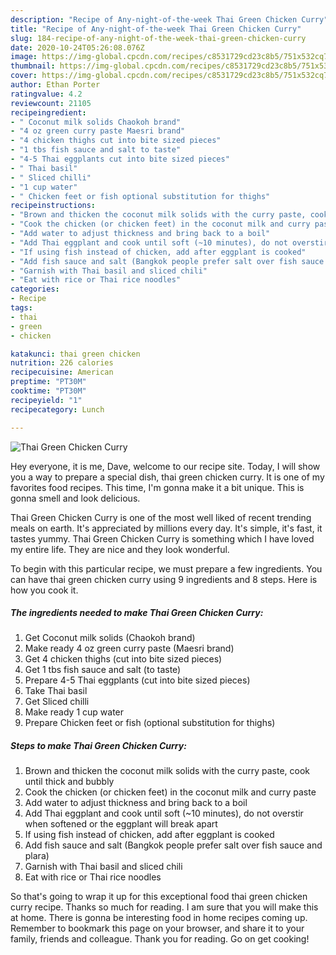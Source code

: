```yaml
---
description: "Recipe of Any-night-of-the-week Thai Green Chicken Curry"
title: "Recipe of Any-night-of-the-week Thai Green Chicken Curry"
slug: 184-recipe-of-any-night-of-the-week-thai-green-chicken-curry
date: 2020-10-24T05:26:08.076Z
image: https://img-global.cpcdn.com/recipes/c8531729cd23c8b5/751x532cq70/thai-green-chicken-curry-recipe-main-photo.jpg
thumbnail: https://img-global.cpcdn.com/recipes/c8531729cd23c8b5/751x532cq70/thai-green-chicken-curry-recipe-main-photo.jpg
cover: https://img-global.cpcdn.com/recipes/c8531729cd23c8b5/751x532cq70/thai-green-chicken-curry-recipe-main-photo.jpg
author: Ethan Porter
ratingvalue: 4.2
reviewcount: 21105
recipeingredient:
- " Coconut milk solids Chaokoh brand"
- "4 oz green curry paste Maesri brand"
- "4 chicken thighs cut into bite sized pieces"
- "1 tbs fish sauce and salt to taste"
- "4-5 Thai eggplants cut into bite sized pieces"
- " Thai basil"
- " Sliced chilli"
- "1 cup water"
- " Chicken feet or fish optional substitution for thighs"
recipeinstructions:
- "Brown and thicken the coconut milk solids with the curry paste, cook until thick and bubbly"
- "Cook the chicken (or chicken feet) in the coconut milk and curry paste"
- "Add water to adjust thickness and bring back to a boil"
- "Add Thai eggplant and cook until soft (~10 minutes), do not overstir when softened or the eggplant will break apart"
- "If using fish instead of chicken, add after eggplant is cooked"
- "Add fish sauce and salt (Bangkok people prefer salt over fish sauce and plara)"
- "Garnish with Thai basil and sliced chili"
- "Eat with rice or Thai rice noodles"
categories:
- Recipe
tags:
- thai
- green
- chicken

katakunci: thai green chicken 
nutrition: 226 calories
recipecuisine: American
preptime: "PT30M"
cooktime: "PT30M"
recipeyield: "1"
recipecategory: Lunch

---
```



![Thai Green Chicken Curry](https://img-global.cpcdn.com/recipes/c8531729cd23c8b5/751x532cq70/thai-green-chicken-curry-recipe-main-photo.jpg)

Hey everyone, it is me, Dave, welcome to our recipe site. Today, I will show you a way to prepare a special dish, thai green chicken curry. It is one of my favorites food recipes. This time, I'm gonna make it a bit unique. This is gonna smell and look delicious.



Thai Green Chicken Curry is one of the most well liked of recent trending meals on earth. It's appreciated by millions every day. It's simple, it's fast, it tastes yummy. Thai Green Chicken Curry is something which I have loved my entire life. They are nice and they look wonderful.


To begin with this particular recipe, we must prepare a few ingredients. You can have thai green chicken curry using 9 ingredients and 8 steps. Here is how you cook it.

<!--inarticleads1-->

##### The ingredients needed to make Thai Green Chicken Curry:

1. Get  Coconut milk solids (Chaokoh brand)
1. Make ready 4 oz green curry paste (Maesri brand)
1. Get 4 chicken thighs (cut into bite sized pieces)
1. Get 1 tbs fish sauce and salt (to taste)
1. Prepare 4-5 Thai eggplants (cut into bite sized pieces)
1. Take  Thai basil
1. Get  Sliced chilli
1. Make ready 1 cup water
1. Prepare  Chicken feet or fish (optional substitution for thighs)




<!--inarticleads2-->

##### Steps to make Thai Green Chicken Curry:

1. Brown and thicken the coconut milk solids with the curry paste, cook until thick and bubbly
1. Cook the chicken (or chicken feet) in the coconut milk and curry paste
1. Add water to adjust thickness and bring back to a boil
1. Add Thai eggplant and cook until soft (~10 minutes), do not overstir when softened or the eggplant will break apart
1. If using fish instead of chicken, add after eggplant is cooked
1. Add fish sauce and salt (Bangkok people prefer salt over fish sauce and plara)
1. Garnish with Thai basil and sliced chili
1. Eat with rice or Thai rice noodles




So that's going to wrap it up for this exceptional food thai green chicken curry recipe. Thanks so much for reading. I am sure that you will make this at home. There is gonna be interesting food in home recipes coming up. Remember to bookmark this page on your browser, and share it to your family, friends and colleague. Thank you for reading. Go on get cooking!
